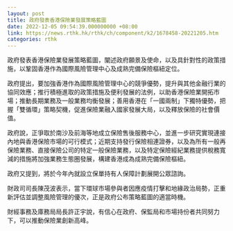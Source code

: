 ```yaml
---
layout: post
title: 政府發表香港保險業發展策略藍圖
date: 2022-12-05 09:54:39.000000000 +08:00
link: https://news.rthk.hk/rthk/ch/component/k2/1678458-20221205.htm
categories: rthk
---
```


政府發表香港保險業發展策略藍圖，闡述政府願景及使命，以及具針對性的政策措施，以鞏固香港作為國際風險管理中心及成熟完備保險樞紐定位。

政府提出，要加強香港作為國際風險管理中心的競爭優勢，提升與其他金融行業的協同效應；推行積極進取的政策措施及便利發展的法例，以助香港保險業開拓市場；推動長期業務及一般業務均衡發展；善用香港在「一國兩制」下獨特優勢，把握「雙循環」策略契機，促進保險業融入國家發展大局，以及釋放保險的社會價值。

政府說，正爭取於南沙及前海等地成立保險售後服務中心，並進一步研究實現連接內地與香港保險市場的可行模式；近期支持發行保險相連證券，以及為所有一般再保險業務、直接保險公司的特定一般保險業務，以及特定保險經紀業務提供稅務寬減的措施將加強業務生態圈發展，構建香港成為成熟完備保險樞紐。

政府又提到，將於今年內就設立保單持有人保障計劃展開公眾諮詢。

財政司司長陳茂波表示，當下環球市場參與者因應疫情打擊和地緣政治局勢，正重新評估並調整風險管理的優次，正是政府公布策略藍圖的適當時機。

財經事務及庫務局局長許正宇說，有信心在政府、保監局和市場持份者共同努力下，可以推動保險業創新高峰。
